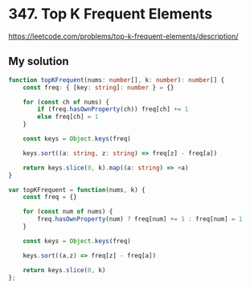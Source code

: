# 347. Top K Frequent Elements

https://leetcode.com/problems/top-k-frequent-elements/description/

## My solution

```ts
function topKFrequent(nums: number[], k: number): number[] {
	const freq: { [key: string]: number } = {}

	for (const ch of nums) {
		if (freq.hasOwnProperty(ch)) freq[ch] += 1
		else freq[ch] = 1
	}

	const keys = Object.keys(freq)

	keys.sort((a: string, z: string) => freq[z] - freq[a])

	return keys.slice(0, k).map((a: string) => +a)
}
```

```js
var topKFrequent = function(nums, k) {
    const freq = {}

    for (const num of nums) {
        freq.hasOwnProperty(num) ? freq[num] += 1 : freq[num] = 1
    }

    const keys = Object.keys(freq)

    keys.sort((a,z) => freq[z] - freq[a])

    return keys.slice(0, k)
};
```
